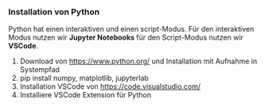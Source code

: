 ### Installation von Python

Python hat einen interaktiven und einen script-Modus. Für den interaktiven Modus nutzen wir **Jupyter Notebooks** für den Script-Modus nutzen wir **VSCode**.

1. Download von https://www.python.org/ und Installation mit Aufnahme in Systempfad
2. pip install numpy, matplotlib, jupyterlab
3. Installation VSCode von https://code.visualstudio.com/
4. Installiere VSCode Extension für Python



